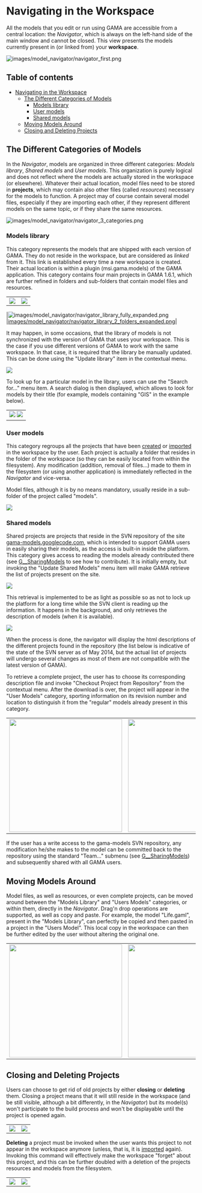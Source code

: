 
# Navigating in the Workspace


All the models that you edit or run using GAMA are accessible from a central location: the _Navigator_, which is always on the left-hand side of the main window and cannot be closed. This view presents the models currently present in (or linked from) your **workspace**.

![images/model_navigator/navigator_first.png](images/model_navigator/navigator_first.png)

## Table of contents 

* [Navigating in the Workspace](#navigating-in-the-workspace)
	* [The Different Categories of Models](#the-different-categories-of-models)
		* [Models library](#models-library)
		* [User models](#user-models)
		* [Shared models](#shared-models)
	* [Moving Models Around](#moving-models-around)
	* [Closing and Deleting Projects](#closing-and-deleting-projects)




## The Different Categories of Models

In the _Navigator_, models are organized in three different categories: _Models library_, _Shared models_ and _User models_. This organization is purely logical and does not reflect where the models are actually stored in the workspace (or elsewhere). Whatever their actual location, model files need to be stored in **projects**, which may contain also other files (called _resources_) necessary for the models to function. A project may of course contain several model files, especially if they are importing each other, if they represent different models on the same topic, or if they share the same resources.

![images/model_navigator/navigator_3_categories.png](images/model_navigator/navigator_3_categories.png)

### Models library

This category represents the models that are shipped with each version of GAMA. They do not reside in the workspace, but are considered as _linked_ from it. This link is established every time a new workspace is created. Their actual location is within a plugin (msi.gama.models) of the GAMA application. This category contains four main projects in GAMA 1.6.1, which are further refined in folders and sub-folders that contain model files and resources.

<table>
<tr> <td><img src='images/model_navigator/navigator_library_fully_expanded.png' /> </td>
<td><img src='images/model_navigator/navigator_library_2_folders_expanded.png' /> </td></tr>
</table>

|![images/model_navigator/navigator_library_fully_expanded.png](images/model_navigator/navigator_library_fully_expanded.png)|[images/model_navigator/navigator_library_2_folders_expanded.png](images/model_navigator/navigator_library_2_folders_expanded.png)|

It may happen, in some occasions, that the library of models is not synchronized with the version of GAMA that uses your workspace. This is the case if you use different versions of GAMA to work with the same workspace. In that case, it is required that the library be manually updated. This can be done using the "Update library" item in the contextual menu.


<img src='images/model_navigator/navigator_update_library.png' />


To look up for a particular model in the library, users can use the "Search for…" menu item. A search dialog is then displayed, which allows to look for models by their title (for example, models containing "GIS" in the example below).

<table>
<tr> <td>
<img src='images/model_navigator/navigator_menu_search.png' />
<img src='images/model_navigator/navigator_dialog_search.png' /></td></tr></table>


### User models

This category regroups all the projects that have been [created](G__GamlEditor) or [imported](G__ImportingModels) in the workspace by the user. Each project is actually a folder that resides in the folder of the workspace (so they can be easily located from within the filesystem). Any modification (addition, removal of files…) made to them in the filesystem (or using another application) is immediately reflected in the _Navigator_ and vice-versa.

Model files, although it is by no means mandatory, usually reside in a sub-folder of the project called "models".

 <img src='images/model_navigator/navigator_user_expanded.png' /> 

### Shared models

Shared projects are projects that reside in the SVN repository of the site [gama-models.googlecode.com](https://gama-models.googlecode.com), which is intended to support GAMA users in easily sharing their models, as the access is built-in inside the platform. This category gives access to reading the models already contributed there (see [G\_\_SharingModels](G__SharingModels) to see how to contribute). It is initially empty, but invoking the "Update Shared Models" menu item will make GAMA retrieve the list of projects present on the site.


<img src='images/model_navigator/navigator_menu_update_shared.png' />


This retrieval is implemented to be as light as possible so as not to lock up the platform for a long time while the SVN client is reading up the information. It happens in the background, and only retrieves the description of models (when it is available).


<img src='images/model_navigator/navigator_updated_shared_background.png' />


When the process is done, the navigator will display the html descriptions of the different projects found in the repository (the list below is indicative of the state of the SVN server as of May 2014, but the actual list of projects will undergo several changes as most of them are not compatible with the latest version of GAMA).

To retrieve a complete project, the user has to choose its corresponding description file and invoke "Checkout Project from Repository" from the contextual menu. After the download is over, the project will appear in the "User Models" category, sporting information on its revision number and location to distinguish it from the "regular" models already present in this category.

<table>
<tr> <td><img width='300' src='images/model_navigator/navigator_shared_expanded.png' /> </td>
<td><img width='300' src='images/model_navigator/navigator_menu_checkout.png' /> </td>
<td><img width='300' src='images/model_navigator/navigator_shared_project_imported.png' /> </td></tr>
</table>

If the user has a write access to the gama-models SVN repository, any modification he/she makes to the model can be committed back to the repository using the standard "Team…" submenu (see [G\_\_SharingModels](G__SharingModels)) and subsequently shared with all GAMA users.





## Moving Models Around
Model files, as well as resources, or even complete projects, can be moved around between the "Models Library" and "Users Models" categories, or within them, directly in the _Navigator_. Drag'n drop operations are supported, as well as copy and paste. For example, the model "Life.gaml", present in the "Models Library", can perfectly be copied and then pasted in a project in the "Users Model". This local copy in the workspace can then be further edited by the user without altering the original one.

<table>
<tr> <td><img width='300' src='images/model_navigator/navigator_menu_copy.png' /> </td>
<td><img width='300' src='images/model_navigator/navigator_menu_paste.png' /> </td>
<td><img width='300' src='images/model_navigator/navigator_paste_result.png' /> </td></tr>
</table>





## Closing and Deleting Projects
Users can choose to get rid of old projects by either **closing** or **deleting** them. Closing a project means that it will still reside in the workspace (and be still visible, although a bit differently, in the _Navigator_) but its model(s) won't participate to the build process and won't be displayable until the project is opened again.

<table>
<tr> <td><img src='images/model_navigator/navigator_menu_close.png' /> </td>
<td><img src='images/model_navigator/navigator_close_result.png' /> </td></tr>
</table>

**Deleting** a project must be invoked when the user wants this project to not appear in the workspace anymore (unless, that is, it is [imported](G__ImportingModels) again). Invoking this command will effectively make the workspace "forget" about this project, and this can be further doubled with a deletion of the projects resources and models from the filesystem.

<table>
<tr> <td><img src='images/model_navigator/navigator_menu_delete.png' /> </td>
<td><img src='images/model_navigator/navigator_delete_dialog.png' /> </td></tr>
</table>
